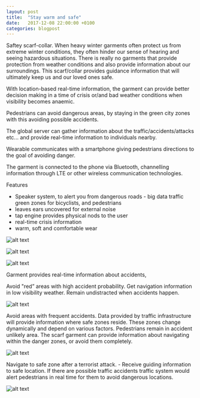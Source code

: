```yaml
---
layout: post
title:  "Stay warm and safe"
date:   2017-12-08 22:00:00 +0100
categories: blogpost
---
```


Saftey scarf-collar. When heavy winter garments often protect us from extreme winter conditions, they often hinder our sense of hearing and seeing hazardous situations. There is really no garments that provide protection from weather conditions and also provide information about our surroundings. This scarf/collar provides guidance information that will ultimately keep us and our loved ones safe.

With location-based real-time information, the garment can provide better decision making in a time of crisis or/and bad weather conditions when visibility becomes anaemic. 

Pedestrians can avoid dangerous areas, by staying in the green city zones with this avoiding possible accidents. 

The global server can gather information about the traffic/accidents/attacks etc... and provide real-time information to individuals nearby.

Wearable communicates with a smartphone giving pedestrians directions to the goal of avoiding danger.

The garment is connected to the phone via Bluetooth, channelling information through LTE or other wireless communication technologies.

Features
* Speaker system, to alert you from dangerous roads - big data traffic green zones for bicyclists, and pedestrians 
* leaves ears uncovered for external noise
* tap engine provides physical nods to the user
* real-time crisis information
* warm, soft and comfortable wear

![alt text](https://dl.dropboxusercontent.com/s/o8qqmx68m4tk1z5/safety-scarf-colar.png "Illustration garment details and functions")

![alt text](https://dl.dropboxusercontent.com/s/ynlv5xk4dum6krd/Screen%20Shot%202017-12-03%20at%2013.28.44.png "https://www.etsy.com/uk/listing/123352529/unisex-scarf-men-and-women-cowl-grey")

![alt text](https://dl.dropboxusercontent.com/s/ws9kico40aadmdp/Screen%20Shot%202017-12-03%20at%2013.28.29.png "https://www.etsy.com/uk/listing/123352529/unisex-scarf-men-and-women-cowl-grey")



Garment provides real-time information about accidents, 

Avoid "red” areas with high accident probability. Get navigation information in low visibility weather. Remain undistracted when accidents happen.

![alt text](https://dl.dropboxusercontent.com/s/agsswwcelv7k556/Screen%20Shot%202017-12-03%20at%2013.42.34.png "")

Avoid areas with frequent accidents. Data provided by traffic infrastructure will provide information where safe zones reside. These zones change dynamically and depend on various factors. Pedestrians remain in accident unlikely area. The scarf garment can provide information about navigating within the danger zones, or avoid them completely.


![alt text](https://dl.dropboxusercontent.com/s/dmpenv1em8t5u7k/Screen%20Shot%202017-12-03%20at%2013.39.41.png "")


Navigate to safe zone after a terrorist attack. - Receive guiding information to safe location. If there are possible traffic accidents traffic system would alert pedestrians in real time for them to avoid dangerous locations. 


![alt text](https://dl.dropboxusercontent.com/s/jq9c84r4xw5yk6z/Screen%20Shot%202017-12-03%20at%2013.47.21.png "")


